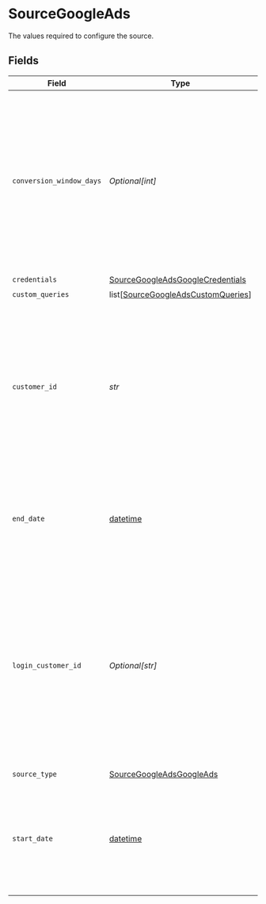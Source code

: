 # SourceGoogleAds

The values required to configure the source.


## Fields

| Field                                                                                                                                                                                                                                                                                                                                | Type                                                                                                                                                                                                                                                                                                                                 | Required                                                                                                                                                                                                                                                                                                                             | Description                                                                                                                                                                                                                                                                                                                          | Example                                                                                                                                                                                                                                                                                                                              |
| ------------------------------------------------------------------------------------------------------------------------------------------------------------------------------------------------------------------------------------------------------------------------------------------------------------------------------------ | ------------------------------------------------------------------------------------------------------------------------------------------------------------------------------------------------------------------------------------------------------------------------------------------------------------------------------------ | ------------------------------------------------------------------------------------------------------------------------------------------------------------------------------------------------------------------------------------------------------------------------------------------------------------------------------------ | ------------------------------------------------------------------------------------------------------------------------------------------------------------------------------------------------------------------------------------------------------------------------------------------------------------------------------------ | ------------------------------------------------------------------------------------------------------------------------------------------------------------------------------------------------------------------------------------------------------------------------------------------------------------------------------------ |
| `conversion_window_days`                                                                                                                                                                                                                                                                                                             | *Optional[int]*                                                                                                                                                                                                                                                                                                                      | :heavy_minus_sign:                                                                                                                                                                                                                                                                                                                   | A conversion window is the number of days after an ad interaction (such as an ad click or video view) during which a conversion, such as a purchase, is recorded in Google Ads. For more information, see <a href="https://support.google.com/google-ads/answer/3123169?hl=en">Google's documentation</a>.                           | 14                                                                                                                                                                                                                                                                                                                                   |
| `credentials`                                                                                                                                                                                                                                                                                                                        | [SourceGoogleAdsGoogleCredentials](../../models/shared/sourcegoogleadsgooglecredentials.md)                                                                                                                                                                                                                                          | :heavy_check_mark:                                                                                                                                                                                                                                                                                                                   | N/A                                                                                                                                                                                                                                                                                                                                  |                                                                                                                                                                                                                                                                                                                                      |
| `custom_queries`                                                                                                                                                                                                                                                                                                                     | list[[SourceGoogleAdsCustomQueries](../../models/shared/sourcegoogleadscustomqueries.md)]                                                                                                                                                                                                                                            | :heavy_minus_sign:                                                                                                                                                                                                                                                                                                                   | N/A                                                                                                                                                                                                                                                                                                                                  |                                                                                                                                                                                                                                                                                                                                      |
| `customer_id`                                                                                                                                                                                                                                                                                                                        | *str*                                                                                                                                                                                                                                                                                                                                | :heavy_check_mark:                                                                                                                                                                                                                                                                                                                   | Comma-separated list of (client) customer IDs. Each customer ID must be specified as a 10-digit number without dashes. For detailed instructions on finding this value, refer to our <a href="https://docs.airbyte.com/integrations/sources/google-ads#setup-guide">documentation</a>.                                               | 6783948572,5839201945                                                                                                                                                                                                                                                                                                                |
| `end_date`                                                                                                                                                                                                                                                                                                                           | [datetime](https://docs.python.org/3/library/datetime.html#datetime-objects)                                                                                                                                                                                                                                                         | :heavy_minus_sign:                                                                                                                                                                                                                                                                                                                   | UTC date in the format YYYY-MM-DD. Any data after this date will not be replicated. (Default value of today is used if not set)                                                                                                                                                                                                      | 2017-01-30                                                                                                                                                                                                                                                                                                                           |
| `login_customer_id`                                                                                                                                                                                                                                                                                                                  | *Optional[str]*                                                                                                                                                                                                                                                                                                                      | :heavy_minus_sign:                                                                                                                                                                                                                                                                                                                   | If your access to the customer account is through a manager account, this field is required, and must be set to the 10-digit customer ID of the manager account. For more information about this field, refer to <a href="https://developers.google.com/google-ads/api/docs/concepts/call-structure#cid">Google's documentation</a>. | 7349206847                                                                                                                                                                                                                                                                                                                           |
| `source_type`                                                                                                                                                                                                                                                                                                                        | [SourceGoogleAdsGoogleAds](../../models/shared/sourcegoogleadsgoogleads.md)                                                                                                                                                                                                                                                          | :heavy_check_mark:                                                                                                                                                                                                                                                                                                                   | N/A                                                                                                                                                                                                                                                                                                                                  |                                                                                                                                                                                                                                                                                                                                      |
| `start_date`                                                                                                                                                                                                                                                                                                                         | [datetime](https://docs.python.org/3/library/datetime.html#datetime-objects)                                                                                                                                                                                                                                                         | :heavy_minus_sign:                                                                                                                                                                                                                                                                                                                   | UTC date in the format YYYY-MM-DD. Any data before this date will not be replicated. (Default value of two years ago is used if not set)                                                                                                                                                                                             | 2017-01-25                                                                                                                                                                                                                                                                                                                           |
